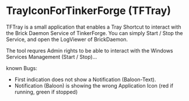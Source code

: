 # TrayIconForTinkerForge (TFTray)

TFTray is a small application that enables a Tray Shortcut to interact with the Brick Daemon Service of TinkerForge.
You can simply Start / Stop the Service, and open the LogViewer of BrickDaemon.

The tool requres Admin rights to be able to interact with the Windows Services Management (Start / Stop)...

known Bugs:

- First indication does not show a Notification (Baloon-Text).
- Notification (Baloon) is showing the wrong Application Icon (red if running, green if stopped)
